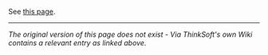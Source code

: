 
See [this page](https://tmpe.viathinksoft.com/wiki/index.php?title=Dynamic_Lane_Selection).

***

_The original version of this page does not exist - Via ThinkSoft's own Wiki contains a relevant entry as linked above._
